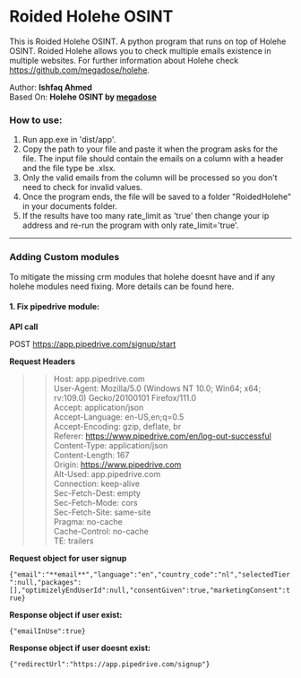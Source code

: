 # **Roided Holehe OSINT**

This is Roided Holehe OSINT. A python program that runs on top of Holehe OSINT. Roided Holehe allows you to check multiple emails existence in multiple websites. For further information about Holehe check https://github.com/megadose/holehe.

Author: **Ishfaq Ahmed**  
Based On: **Holehe OSINT by [megadose](https://github.com/megadose)**

### **How to use**:

1.  Run app.exe in 'dist/app'.
2.  Copy the path to your file and paste it when the program asks for the file. The input file should contain the emails on a column with a header and the file type be .xlsx.
3.  Only the valid emails from the column will be processed so you don't need to check for invalid values.
4.  Once the program ends, the file will be saved to a folder "RoidedHolehe" in your documents folder.
5.  If the results have too many rate_limit as 'true' then change your ip address and re-run the program with only rate_limit='true'.

---

### **Adding Custom modules**

To mitigate the missing crm modules that holehe doesnt have and if any holehe modules need fixing. More details can be found here.

#### 1. Fix pipedrive module:

**API call**

POST https://app.pipedrive.com/signup/start

**Request Headers**

> > Host: app.pipedrive.com  
> > User-Agent: Mozilla/5.0 (Windows NT 10.0; Win64; x64; rv:109.0) Gecko/20100101 Firefox/111.0  
> > Accept: application/json  
> > Accept-Language: en-US,en;q=0.5  
> > Accept-Encoding: gzip, deflate, br  
> > Referer: https://www.pipedrive.com/en/log-out-successful  
> > Content-Type: application/json  
> > Content-Length: 167  
> > Origin: https://www.pipedrive.com  
> > Alt-Used: app.pipedrive.com  
> > Connection: keep-alive  
> > Sec-Fetch-Dest: empty  
> > Sec-Fetch-Mode: cors  
> > Sec-Fetch-Site: same-site  
> > Pragma: no-cache  
> > Cache-Control: no-cache  
> > TE: trailers

**Request object for user signup**

`{"email":"**email**","language":"en","country_code":"nl","selectedTier":null,"packages":[],"optimizelyEndUserId":null,"consentGiven":true,"marketingConsent":true}`

**Response object if user exist:**

`{"emailInUse":true}`

**Response object if user doesnt exist:**

`{"redirectUrl":"https://app.pipedrive.com/signup"}`
